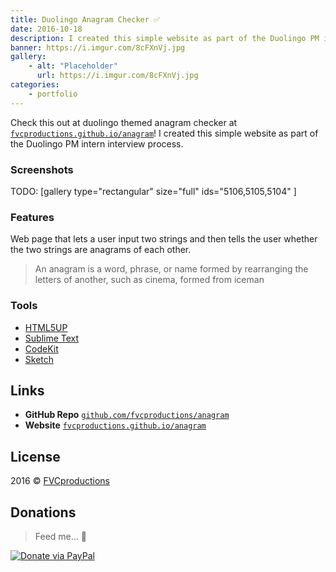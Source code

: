 ```yaml
---
title: Duolingo Anagram Checker ✅
date: 2016-10-18
description: I created this simple website as part of the Duolingo PM intern interview process.
banner: https://i.imgur.com/8cFXnVj.jpg
gallery:
    - alt: "Placeholder"
      url: https://i.imgur.com/8cFXnVj.jpg
categories:
    - portfolio
---
```


Check this out at duolingo themed anagram checker at [`fvcproductions.github.io/anagram`](https://fvcproductions.github.io/anagram)! I created this simple website as part of the Duolingo PM intern interview process.

### Screenshots

TODO: [gallery type="rectangular" size="full" ids="5106,5105,5104" ]

### Features

Web page that lets a user input two strings and then tells the user whether the two strings are anagrams of each other.

> An anagram is a word, phrase, or name formed by rearranging the letters of another, such as cinema, formed from iceman

### Tools

* [HTML5UP](https://html5up.net)
* [Sublime Text](https://github.com/fvcproductions/Sublime)
* [CodeKit](https://incident57.com/codekit/)
* [Sketch](https://www.sketchapp.com/)

## Links

* **GitHub Repo** [`github.com/fvcproductions/anagram`](https://github.com/fvcproductions/anagram)
* **Website** [`fvcproductions.github.io/anagram`](https://fvcproductions.github.io/anagram)

## License

2016 © [FVCproductions](https://fvcproductions.com)

## Donations

> Feed me… 🍕

[![Donate via
PayPal](https://raw.github.com/xioTechnologies/PayPal-Button/master/PayPal%20Button.png)](https://paypal.me/fvcproductions)
